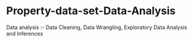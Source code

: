 # Property-data-set-Data-Analysis
Data analysis :- Data Cleaning, Data Wrangling, Exploratory Data Analysis and Inferences
